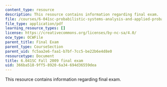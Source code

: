```yaml
---
content_type: resource
description: This resource contains information regarding final exam.
file: /courses/6-041sc-probabilistic-systems-analysis-and-applied-probability-fall-2013/366ba5189ff589206a34694d36559dea_MIT6_041SCF13_final_f09.pdf
file_type: application/pdf
learning_resource_types: []
license: https://creativecommons.org/licenses/by-nc-sa/4.0/
ocw_type: OCWFile
parent_title: Final Exam
parent_type: CourseSection
parent_uid: fc5aa2e6-faa1-b7bf-7cc5-be22b6e4d8e0
resourcetype: Document
title: 6.041SC Fall 2009 final exam
uid: 366ba518-9ff5-8920-6a34-694d36559dea
---
```

This resource contains information regarding final exam.